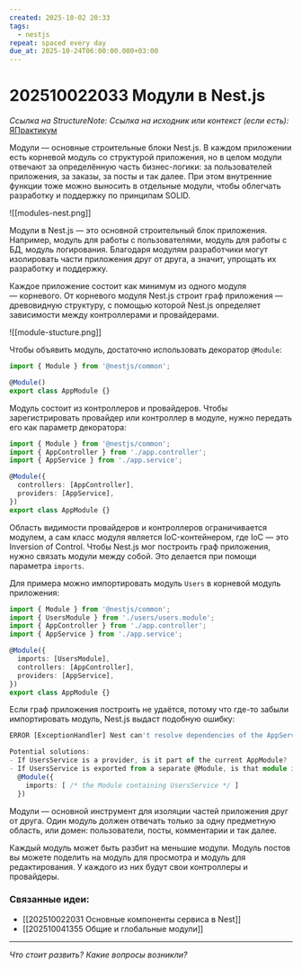 ```yaml
---
created: 2025-10-02 20:33
tags:
  - nestjs
repeat: spaced every day
due_at: 2025-10-24T06:00:00.000+03:00
---
```

# 202510022033 Модули в Nest.js

*Ссылка на StructureNote:*
*Ссылка на исходник или контекст (если есть):* [ЯПрактикум](https://practicum.yandex.ru/learn/backend-nodejs/courses/a4214ab0-2146-4152-b90e-651bf4c7ca5e/sprints/564244/topics/1df920a3-5c6a-4fcd-884c-0f66136c2b56/lessons/0fa76aa4-6dec-490f-9466-78a5fe72e7bd/)

Модули — основные строительные блоки Nest.js. В каждом приложении есть корневой модуль со структурой приложения, но в целом модули отвечают за определённую часть бизнес-логики: за пользователей приложения, за заказы, за посты и так далее. При этом внутренние функции тоже можно выносить в отдельные модули, чтобы облегчать разработку и поддержку по принципам SOLID.

![[modules-nest.png]]

Модули в Nest.js — это основной строительный блок приложения. Например, модуль для работы с пользователями, модуль для работы с БД, модуль логирования. Благодаря модулям разработчики могут изолировать части приложения друг от друга, а значит, упрощать их разработку и поддержку.

Каждое приложение состоит как минимум из одного модуля — корневого. От корневого модуля Nest.js строит граф приложения — древовидную структуру, с помощью которой Nest.js определяет зависимости между контроллерами и провайдерами.

![[module-stucture.png]]

Чтобы объявить модуль, достаточно использовать декоратор `@Module`:

```ts
import { Module } from '@nestjs/common';

@Module()
export class AppModule {}
```

Модуль состоит из контроллеров и провайдеров. Чтобы зарегистрировать провайдер или контроллер в модуле, нужно передать его как параметр декоратора:

```ts
import { Module } from '@nestjs/common';
import { AppController } from './app.controller';
import { AppService } from './app.service';

@Module({
  controllers: [AppController],
  providers: [AppService],
})
export class AppModule {}
```

Область видимости провайдеров и контроллеров ограничивается модулем, а сам класс модуля является IoC-контейнером, где IoC — это Inversion of Control. Чтобы Nest.js мог построить граф приложения, нужно связать модули между собой. Это делается при помощи параметра `imports`.

Для примера можно импортировать модуль `Users`  в корневой модуль приложения:

```ts
import { Module } from '@nestjs/common';
import { UsersModule } from './users/users.module';
import { AppController } from './app.controller';
import { AppService } from './app.service';

@Module({
  imports: [UsersModule],
  controllers: [AppController],
  providers: [AppService],
})
export class AppModule {}
```

Если граф приложения построить не удаётся, потому что где-то забыли импортировать модуль, Nest.js выдаст подобную ошибку:

```ts
ERROR [ExceptionHandler] Nest can't resolve dependencies of the AppService (?). Please make sure that the argument UsersService at index [0] is available in the AppModule context.

Potential solutions:
- If UsersService is a provider, is it part of the current AppModule?
- If UsersService is exported from a separate @Module, is that module imported within AppModule?
  @Module({
    imports: [ /* the Module containing UsersService */ ]
  })
```

Модули — основной инструмент для изоляции частей приложения друг от друга. Один модуль должен отвечать только за одну предметную область, или домен: пользователи, посты, комментарии и так далее.

Каждый модуль может быть разбит на меньшие модули. Модуль постов вы можете поделить на модуль для просмотра и модуль для редактирования. У каждого из них будут свои контроллеры и провайдеры.

### Связанные идеи:

* [[202510022031 Основные компоненты сервиса в Nest]]
* [[202510041355 Общие и глобальные модули]]
---

*Что стоит развить? Какие вопросы возникли?*
